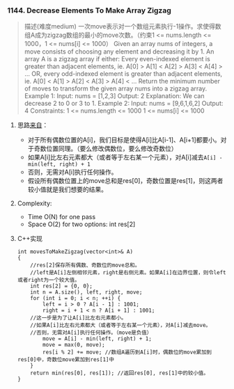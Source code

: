 
### 1144. Decrease Elements To Make Array Zigzag
>描述(难度medium)
一次move表示对一个数组元素执行-1操作。求使得数组A成为zigzag数组的最小的move次数。（约束1 <= nums.length <= 1000，1 <= nums[i] <= 1000）
Given an array nums of integers, a move consists of choosing any element and decreasing it by 1.
An array A is a zigzag array if either:
Every even-indexed element is greater than adjacent elements, ie. A[0] > A[1] < A[2] > A[3] < A[4] > ...
OR, every odd-indexed element is greater than adjacent elements, ie. A[0] < A[1] > A[2] < A[3] > A[4] < ...
Return the minimum number of moves to transform the given array nums into a zigzag array.
>Example 1:
Input: nums = [1,2,3]
Output: 2
Explanation: We can decrease 2 to 0 or 3 to 1.
Example 2:
Input: nums = [9,6,1,6,2]
Output: 4
>Constraints:
1 <= nums.length <= 1000
1 <= nums[i] <= 1000

1. 思路[来自](https://leetcode.com/problems/decrease-elements-to-make-array-zigzag/discuss/350576/JavaC%2B%2BPython-Easy-and-concise)：
    - 对于所有偶数位置的A[i]，我们目标是使得A[i]比A[i-1]、A[i+1]都要小。对于奇数位置同理。（要么修改偶数位，要么修改奇数位）
    - 如果A[i]比左右元素都大（或者等于左右某一个元素），对A[i]减去`A[i] - min(left, right) + 1`
    - 否则，无需对A[i]执行任何操作。
    - 假设所有偶数位置上的move总和是res[0]，奇数位置是res[1]，则这两者较小值就是我们想要的结果。
    
2. Complexity:
    - Time O(N) for one pass
    - Space O(2) for two options: int res[2] 

3. C++实现
    ```
    int movesToMakeZigzag(vector<int>& A) 
    {
        //res[2]保存所有偶数、奇数位的move总和。
        //left是A[i]左侧相邻元素，right是右侧元素。如果A[i]在边界位置，则令left或者right为一个较大值。    
        int res[2] = {0, 0};
        int n = A.size(), left, right, move;
        for (int i = 0; i < n; ++i) {
            left = i > 0 ? A[i - 1] : 1001;
            right = i + 1 < n ? A[i + 1] : 1001;
        //这一步是为了让A[i]比左右元素都小。
        //如果A[i]比左右元素都大（或者等于左右某一个元素），对A[i]减去move。
        //否则，无需对A[i]执行任何操作。（move是负值）
            move = A[i] - min(left, right) + 1;
            move = max(0, move);
            res[i % 2] += move; //数组A遍历到A[i]时，偶数位的move累加到res[0]中，奇数位move累加到res[1]中
        }
        return min(res[0], res[1]); //返回res[0], res[1]中的较小值。
    }
    ```